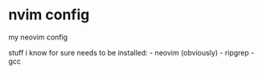 # nvim config

my neovim config

stuff i know for sure needs to be installed:
    - neovim (obviously)
    - ripgrep
    - gcc
